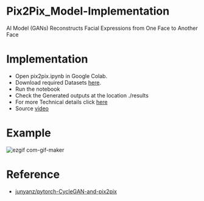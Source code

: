 # Pix2Pix_Model-Implementation
AI Model (GANs) Reconstructs Facial Expressions from One Face to Another Face

# Implementation
 * Open pix2pix.ipynb in Google Colab.
 * Download required Datasets [here](https://drive.google.com/file/d/1XF3l1vH5C7yxZLPhEcYk5gLBWy4x-Htb/view?usp=sharing).
 * Run the notebook
 * Check the Generated outputs at the location ./results
 * For more Technical details click [here](https://github.com/junyanz/pytorch-CycleGAN-and-pix2pix.git)
 * Source [video](https://youtu.be/y5Aw6WG4Dww)
 
# Example
![ezgif com-gif-maker](https://user-images.githubusercontent.com/75068196/101987012-8439e300-3cb7-11eb-8692-d8d2a18c37d1.gif)
 
# Reference
 * [junyanz/pytorch-CycleGAN-and-pix2pix](https://github.com/junyanz/pytorch-CycleGAN-and-pix2pix.git)
